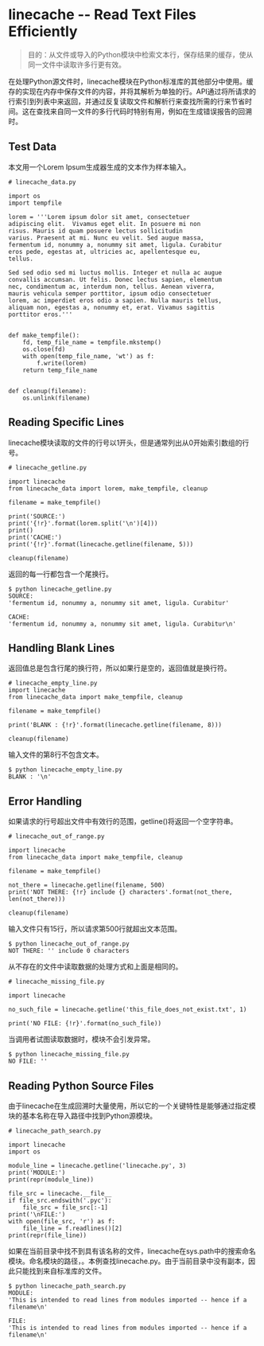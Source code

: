 # linecache -- Read Text Files Efficiently
> 目的：从文件或导入的Python模块中检索文本行，保存结果的缓存，使从同一文件中读取许多行更有效。

在处理Python源文件时，linecache模块在Python标准库的其他部分中使用。缓存的实现在内存中保存文件的内容，并将其解析为单独的行。API通过将所请求的行索引到列表中来返回，并通过反复读取文件和解析行来查找所需的行来节省时间。这在查找来自同一文件的多行代码时特别有用，例如在生成错误报告的回溯时。
## Test Data
本文用一个Lorem Ipsum生成器生成的文本作为样本输入。
<pre><code># linecache_data.py

import os
import tempfile

lorem = '''Lorem ipsum dolor sit amet, consectetuer
adipiscing elit.  Vivamus eget elit. In posuere mi non
risus. Mauris id quam posuere lectus sollicitudin
varius. Praesent at mi. Nunc eu velit. Sed augue massa,
fermentum id, nonummy a, nonummy sit amet, ligula. Curabitur
eros pede, egestas at, ultricies ac, apellentesque eu,
tellus.

Sed sed odio sed mi luctus mollis. Integer et nulla ac augue
convallis accumsan. Ut felis. Donec lectus sapien, elementum
nec, condimentum ac, interdum non, tellus. Aenean viverra,
mauris vehicula semper porttitor, ipsum odio consectetuer
lorem, ac imperdiet eros odio a sapien. Nulla mauris tellus,
aliquam non, egestas a, nonummy et, erat. Vivamus sagittis
porttitor eros.'''


def make_tempfile():
    fd, temp_file_name = tempfile.mkstemp()
    os.close(fd)
    with open(temp_file_name, 'wt') as f:
        f.write(lorem)
    return temp_file_name


def cleanup(filename):
    os.unlink(filename)
</pre></code>
## Reading Specific Lines
linecache模块读取的文件的行号以1开头，但是通常列出从0开始索引数组的行号。
<pre><code># linecache_getline.py

import linecache
from linecache_data import lorem, make_tempfile, cleanup

filename = make_tempfile()

print('SOURCE:')
print('{!r}'.format(lorem.split('\n')[4]))
print()
print('CACHE:')
print('{!r}'.format(linecache.getline(filename, 5)))

cleanup(filename)
</pre></code>
返回的每一行都包含一个尾换行。
<pre><code>$ python linecache_getline.py
SOURCE:
'fermentum id, nonummy a, nonummy sit amet, ligula. Curabitur'

CACHE:
'fermentum id, nonummy a, nonummy sit amet, ligula. Curabitur\n'
</pre></code>
## Handling Blank Lines
返回值总是包含行尾的换行符，所以如果行是空的，返回值就是换行符。
<pre><code># linecache_empty_line.py
import linecache
from linecache_data import make_tempfile, cleanup

filename = make_tempfile()

print('BLANK : {!r}'.format(linecache.getline(filename, 8)))

cleanup(filename)
</pre></code>
输入文件的第8行不包含文本。
<pre><code>$ python linecache_empty_line.py
BLANK : '\n'
</pre></code>
## Error Handling
如果请求的行号超出文件中有效行的范围，getline()将返回一个空字符串。
<pre><code># linecache_out_of_range.py

import linecache
from linecache_data import make_tempfile, cleanup

filename = make_tempfile()

not_there = linecache.getline(filename, 500)
print('NOT THERE: {!r} include {} characters'.format(not_there, len(not_there)))

cleanup(filename)
</pre></code>
输入文件只有15行，所以请求第500行就超出文本范围。
<pre><code>$ python linecache_out_of_range.py
NOT THERE: '' include 0 characters
</pre></code>
从不存在的文件中读取数据的处理方式和上面是相同的。
<pre><code># linecache_missing_file.py

import linecache

no_such_file = linecache.getline('this_file_does_not_exist.txt', 1)

print('NO FILE: {!r}'.format(no_such_file))
</pre></code>
当调用者试图读取数据时，模块不会引发异常。
<pre><code>$ python linecache_missing_file.py
NO FILE: ''
</pre></code>
## Reading Python Source Files
由于linecache在生成回溯时大量使用，所以它的一个关键特性是能够通过指定模块的基本名称在导入路径中找到Python源模块。
<pre><code># linecache_path_search.py

import linecache
import os

module_line = linecache.getline('linecache.py', 3)
print('MODULE:')
print(repr(module_line))

file_src = linecache.__file__
if file_src.endswith('.pyc'):
    file_src = file_src[:-1]
print('\nFILE:')
with open(file_src, 'r') as f:
    file_line = f.readlines()[2]
print(repr(file_line))
</pre></code>
如果在当前目录中找不到具有该名称的文件，linecache在sys.path中的搜索命名模块。命名模块的路径，。本例查找linecache.py。由于当前目录中没有副本，因此只能找到来自标准库的文件。
<pre><code>$ python linecache_path_search.py
MODULE:
'This is intended to read lines from modules imported -- hence if a filename\n'

FILE:
'This is intended to read lines from modules imported -- hence if a filename\n'
</pre></code>
